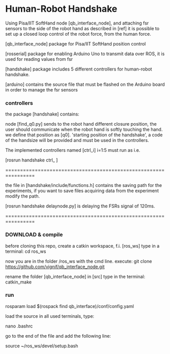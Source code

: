 # Human-Robot Handshake 
Using Pisa/IIT SoftHand node [qb_interface_node], and attaching  fsr sensors to the side of the robot hand as described in [ref] it is possible to set up a closed loop control of the robot force, from the human force.

[qb_interface_node] package for Pisa/IIT SoftHand position control

[rosserial] package for enabling Arduino Uno to transmit data over ROS, it is used for reading values from fsr

[handshake] package includes 5 different controllers for human-robot handshake. 

[arduino] contains the source file that must be flashed on the Arduino board in order to manage the fsr sensors


### controllers

the package [handshake] contains:

node [find_q0.py] sends to the robot hand different closure position, the user should communicate when the robot hand is softly touching the hand. we define that position as [q0]. 'starting position of the handshake', a code of the handsize will be provided and must be used in the controllers.

The implemented controllers named [ctrl_i] i=1:5 must run as i.e.

[rosrun handshake ctrl_<idcontroller> <handsizecode> <userid>]

================================================================

the file in [handshake/include/functions.h] contains the saving path for the experiments,
if you want to save files acquiring data from the experiment modify the path.

[rosrun handshake delaynode.py] is delaying the FSRs signal of 120ms. 

================================================================

### DOWNLOAD & compile
before cloning this repo, create a catkin workspace, f.i. [ros_ws]
type in a terminal:
cd ros_ws

now you are in the folder /ros_ws with the cmd line. execute:
git clone https://github.com/vignif/qb_interface_node.git

rename the folder [qb_interface_node] in [src]
type in the terminal:
catkin_make



### run

rosparam load $(rospack find qb_interface)/conf/config.yaml


load the source in all used terminals, type:

nano .bashrc

go to the end of the file and add the following line:

source ~/ros_ws/devel/setup.bash



